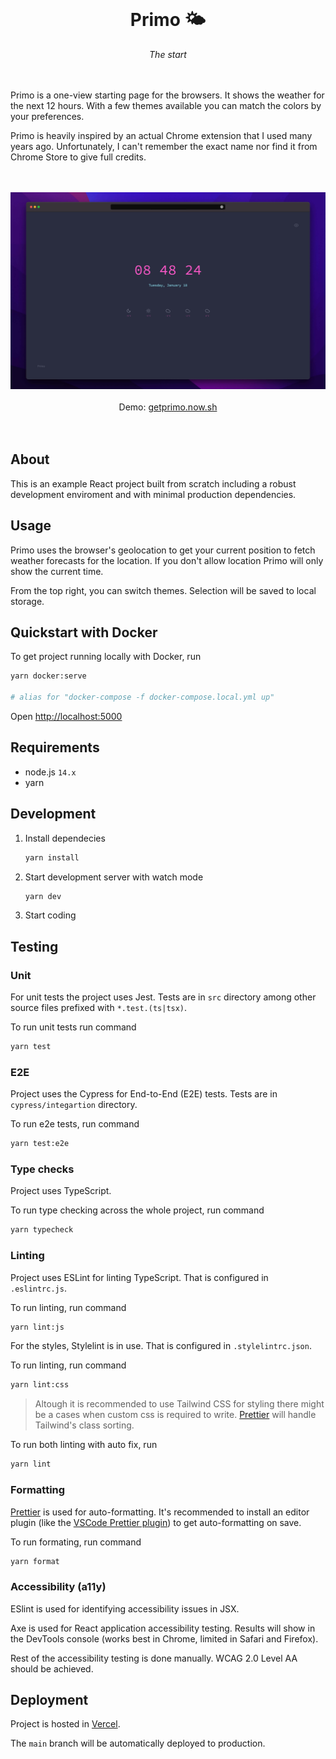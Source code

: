 <div align="center">
    <br/>
    <h1>Primo 🌤</h1>
    <i>The start</i>
    <br/>
</div>

<br/>
<br/>

Primo is a one-view starting page for the browsers. It shows the weather for the next 12 hours.
With a few themes available you can match the colors by your preferences.

Primo is heavily inspired by an actual Chrome extension that I used many years ago.
Unfortunately, I can't remember the exact name nor find it from Chrome Store to give
full credits.

<br/>
<br/>

<div align="center">
    <img src="./docs/primo.jpg" alt="Example view of the app" />
</div>

<br/>

<div align="center">
    Demo: <a href="https://getprimo.vercel.app">getprimo.now.sh</a>
</div>

<br/>
<br/>

## About

This is an example React project built from scratch including a robust development
enviroment and with minimal production dependencies.

## Usage

Primo uses the browser's geolocation to get your current position to fetch weather forecasts
for the location. If you don't allow location Primo will only show the current time.

From the top right, you can switch themes. Selection will be saved to local storage.

## Quickstart with Docker

To get project running locally with Docker, run

```sh
yarn docker:serve

# alias for "docker-compose -f docker-compose.local.yml up"
```

Open [http://localhost:5000](http://localhost:5000)

## Requirements

-   node.js `14.x`
-   yarn

## Development

1. Install dependecies

    ```sh
    yarn install
    ```

2. Start development server with watch mode

    ```sh
    yarn dev
    ```

3. Start coding

## Testing

### Unit

For unit tests the project uses Jest. Tests are in `src` directory among other
source files prefixed with `*.test.(ts|tsx)`.

To run unit tests run command

```sh
yarn test
```

### E2E

Project uses the Cypress for End-to-End (E2E) tests. Tests are in `cypress/integartion` directory.

To run e2e tests, run command

```sh
yarn test:e2e
```

### Type checks

Project uses TypeScript.

To run type checking across the whole project, run command

```sh
yarn typecheck
```

### Linting

Project uses ESLint for linting TypeScript. That is configured in `.eslintrc.js`.

To run linting, run command

```sh
yarn lint:js
```

For the styles, Stylelint is in use. That is configured in `.stylelintrc.json`.

To run linting, run command

```sh
yarn lint:css
```

> Altough it is recommended to use Tailwind CSS for styling there might be a cases when custom css is required to write. [Prettier](#Formatting) will handle Tailwind's class sorting.

To run both linting with auto fix, run

```sh
yarn lint
```

### Formatting

[Prettier](https://prettier.io/) is used for auto-formatting. It's recommended to install an editor plugin (like the [VSCode Prettier plugin](https://marketplace.visualstudio.com/items?itemName=esbenp.prettier-vscode)) to get auto-formatting on save.

To run formating, run command

```sh
yarn format
```

### Accessibility (a11y)

ESlint is used for identifying accessibility issues in JSX.

Axe is used for React application accessibility testing. Results will show in the
DevTools console (works best in Chrome, limited in Safari and Firefox).

Rest of the accessibility testing is done manually. WCAG 2.0 Level AA should be
achieved.

## Deployment

Project is hosted in [Vercel](https://vercel.com).

The `main` branch will be automatically deployed to production.

